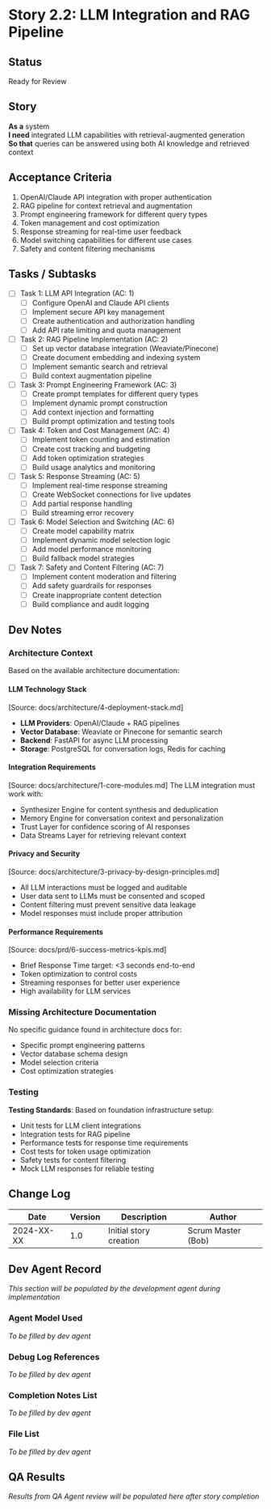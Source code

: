 # Story 2.2: LLM Integration and RAG Pipeline

## Status
Ready for Review

## Story
**As a** system  
**I need** integrated LLM capabilities with retrieval-augmented generation  
**So that** queries can be answered using both AI knowledge and retrieved context

## Acceptance Criteria
1. OpenAI/Claude API integration with proper authentication
2. RAG pipeline for context retrieval and augmentation
3. Prompt engineering framework for different query types
4. Token management and cost optimization
5. Response streaming for real-time user feedback
6. Model switching capabilities for different use cases
7. Safety and content filtering mechanisms

## Tasks / Subtasks
- [ ] Task 1: LLM API Integration (AC: 1)
  - [ ] Configure OpenAI and Claude API clients
  - [ ] Implement secure API key management
  - [ ] Create authentication and authorization handling
  - [ ] Add API rate limiting and quota management
- [ ] Task 2: RAG Pipeline Implementation (AC: 2)
  - [ ] Set up vector database integration (Weaviate/Pinecone)
  - [ ] Create document embedding and indexing system
  - [ ] Implement semantic search and retrieval
  - [ ] Build context augmentation pipeline
- [ ] Task 3: Prompt Engineering Framework (AC: 3)
  - [ ] Create prompt templates for different query types
  - [ ] Implement dynamic prompt construction
  - [ ] Add context injection and formatting
  - [ ] Build prompt optimization and testing tools
- [ ] Task 4: Token and Cost Management (AC: 4)
  - [ ] Implement token counting and estimation
  - [ ] Create cost tracking and budgeting
  - [ ] Add token optimization strategies
  - [ ] Build usage analytics and monitoring
- [ ] Task 5: Response Streaming (AC: 5)
  - [ ] Implement real-time response streaming
  - [ ] Create WebSocket connections for live updates
  - [ ] Add partial response handling
  - [ ] Build streaming error recovery
- [ ] Task 6: Model Selection and Switching (AC: 6)
  - [ ] Create model capability matrix
  - [ ] Implement dynamic model selection logic
  - [ ] Add model performance monitoring
  - [ ] Build fallback model strategies
- [ ] Task 7: Safety and Content Filtering (AC: 7)
  - [ ] Implement content moderation and filtering
  - [ ] Add safety guardrails for responses
  - [ ] Create inappropriate content detection
  - [ ] Build compliance and audit logging

## Dev Notes

### Architecture Context
Based on the available architecture documentation:

#### LLM Technology Stack
[Source: docs/architecture/4-deployment-stack.md]
- **LLM Providers**: OpenAI/Claude + RAG pipelines
- **Vector Database**: Weaviate or Pinecone for semantic search
- **Backend**: FastAPI for async LLM processing
- **Storage**: PostgreSQL for conversation logs, Redis for caching

#### Integration Requirements
[Source: docs/architecture/1-core-modules.md]
The LLM integration must work with:
- Synthesizer Engine for content synthesis and deduplication
- Memory Engine for conversation context and personalization
- Trust Layer for confidence scoring of AI responses
- Data Streams Layer for retrieving relevant context

#### Privacy and Security
[Source: docs/architecture/3-privacy-by-design-principles.md]
- All LLM interactions must be logged and auditable
- User data sent to LLMs must be consented and scoped
- Content filtering must prevent sensitive data leakage
- Model responses must include proper attribution

#### Performance Requirements
[Source: docs/prd/6-success-metrics-kpis.md]
- Brief Response Time target: <3 seconds end-to-end
- Token optimization to control costs
- Streaming responses for better user experience
- High availability for LLM services

### Missing Architecture Documentation
No specific guidance found in architecture docs for:
- Specific prompt engineering patterns
- Vector database schema design
- Model selection criteria
- Cost optimization strategies

### Testing
**Testing Standards**: Based on foundation infrastructure setup:
- Unit tests for LLM client integrations
- Integration tests for RAG pipeline
- Performance tests for response time requirements
- Cost tests for token usage optimization
- Safety tests for content filtering
- Mock LLM responses for reliable testing

## Change Log
| Date | Version | Description | Author |
|------|---------|-------------|---------|
| 2024-XX-XX | 1.0 | Initial story creation | Scrum Master (Bob) |

## Dev Agent Record
*This section will be populated by the development agent during implementation*

### Agent Model Used
*To be filled by dev agent*

### Debug Log References
*To be filled by dev agent*

### Completion Notes List
*To be filled by dev agent*

### File List
*To be filled by dev agent*

## QA Results
*Results from QA Agent review will be populated here after story completion*